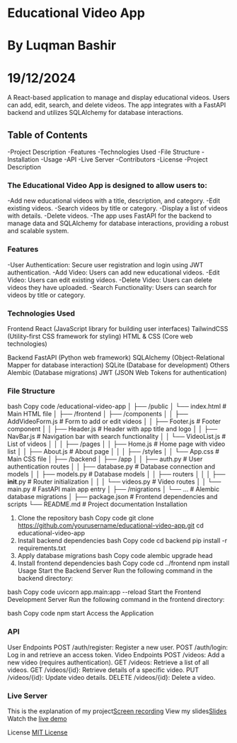 # Educational Video App
# By Luqman Bashir
# 19/12/2024
A React-based application to manage and display educational videos. Users can add, edit, search, and delete videos. The app integrates with a FastAPI backend and utilizes SQLAlchemy for database interactions.

## Table of Contents
-Project Description
-Features
-Technologies Used
-File Structure
-Installation
-Usage
-API
-Live Server
-Contributors
-License
-Project Description

### The Educational Video App is designed to allow users to:

-Add new educational videos with a title, description, and category.
-Edit existing videos.
-Search videos by title or category.
-Display a list of videos with details.
-Delete videos.
-The app uses FastAPI for the backend to manage data and SQLAlchemy for database interactions, providing a robust and scalable system.

### Features
-User Authentication: Secure user registration and login using JWT authentication.
-Add Video: Users can add new educational videos.
-Edit Video: Users can edit existing videos.
-Delete Video: Users can delete videos they have uploaded.
-Search Functionality: Users can search for videos by title or category.

### Technologies Used
Frontend
React (JavaScript library for building user interfaces)
TailwindCSS (Utility-first CSS framework for styling)
HTML & CSS (Core web technologies)

Backend
FastAPI (Python web framework)
SQLAlchemy (Object-Relational Mapper for database interaction)
SQLite (Database for development)
Others
Alembic (Database migrations)
JWT (JSON Web Tokens for authentication)

### File Structure
bash
Copy code
/educational-video-app
│
├── /public
│   └── index.html                     # Main HTML file
│
├── /frontend
│   ├── /components
│   │   ├── AddVideoForm.js            # Form to add or edit videos
│   │   ├── Footer.js                  # Footer component
│   │   ├── Header.js                  # Header with app title and logo
│   │   ├── NavBar.js                  # Navigation bar with search functionality
│   │   └── VideoList.js               # List of videos
│   │
│   ├── /pages
│   │   ├── Home.js                    # Home page with video list
│   │   ├── About.js                   # About page
│   │
│   ├── /styles
│   │   └── App.css                    # Main CSS file
│
├── /backend
│   ├── /app
│   │   ├── auth.py                    # User authentication routes
│   │   ├── database.py                # Database connection and models
│   │   ├── models.py                  # Database models
│   │   ├── routers
│   │   │   ├── __init__.py            # Router initialization
│   │   │   └── videos.py              # Video routes
│   │   └── main.py                    # FastAPI main app entry
│
├── /migrations
│   └── ...                            # Alembic database migrations
│
├── package.json                       # Frontend dependencies and scripts
└── README.md                          # Project documentation
Installation
1. Clone the repository
bash
Copy code
git clone https://github.com/yourusername/educational-video-app.git
cd educational-video-app
2. Install backend dependencies
bash
Copy code
cd backend
pip install -r requirements.txt
3. Apply database migrations
bash
Copy code
alembic upgrade head
4. Install frontend dependencies
bash
Copy code
cd ../frontend
npm install
Usage
Start the Backend Server
Run the following command in the backend directory:

bash
Copy code
uvicorn app.main:app --reload
Start the Frontend Development Server
Run the following command in the frontend directory:

bash
Copy code
npm start
Access the Application

### API
User Endpoints
POST /auth/register: Register a new user.
POST /auth/login: Log in and retrieve an access token.
Video Endpoints
POST /videos: Add a new video (requires authentication).
GET /videos: Retrieve a list of all videos.
GET /videos/{id}: Retrieve details of a specific video.
PUT /videos/{id}: Update video details.
DELETE /videos/{id}: Delete a video.

### Live Server
This is the explanation of my project[Screen recording](https://app.screencastify.com/v2/videos)
View my slides[Slides](https://www.canva.com/design/DAGZ0IKhHtA/xqZMkhqa5xnm2mu-LUg2GA/view?utm_content=DAGZ0IKhHtA&utm_campaign=designshare&utm_medium=link2&utm_source=uniquelinks&utlId=h8c7d772e6d)
Watch the [live demo](https://peaceful-snickerdoodle-11c590.netlify.app/auth)



License
[MIT License](https://github.com/luqman-bashir/PHASE-3-PROJECT/blob/main/LICENSE.md)
